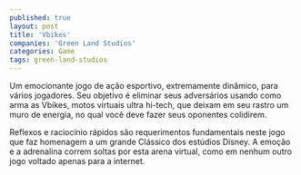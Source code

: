 ```yaml
---
published: true
layout: post
title: 'Vbikes'
companies: 'Green Land Studios'
categories: Game
tags: green-land-studios
---
```

Um emocionante jogo de ação esportivo, extremamente dinâmico, para vários jogadores. Seu objetivo é eliminar seus adversários usando como arma as Vbikes, motos virtuais ultra hi-tech, que deixam em seu rastro um muro de energia, no qual você deve fazer seus oponentes colidirem.

Reflexos e raciocínio rápidos são requerimentos fundamentais neste jogo que faz homenagem a um grande Clássico dos estúdios Disney. A emoção e a adrenalina correm soltas por esta arena virtual, como em nenhum outro jogo voltado apenas para a internet.
